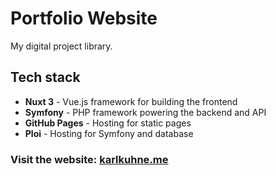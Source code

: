 # Portfolio Website

My digital project library.

## Tech stack

- **Nuxt 3** - Vue.js framework for building the frontend  
- **Symfony** - PHP framework powering the backend and API
- **GitHub Pages** - Hosting for static pages
- **Ploi** - Hosting for Symfony and database

### Visit the website: [karlkuhne.me](https://karlkuhne.me)
